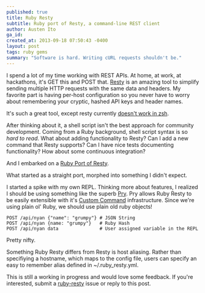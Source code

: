 ```yaml
---
published: true
title: Ruby Resty
subtitle: Ruby port of Resty, a command-line REST client
author: Austen Ito
ga_id: 
created_at: 2013-09-18 07:50:43 -0400
layout: post
tags: ruby gems
summary: "Software is hard. Writing cURL requests shouldn't be."
---
```


I spend a lot of my time working with REST APIs. At home, at work, at
hackathons, it's GET this and POST that. [Resty][1] is an amazing tool to
simplify sending multiple HTTP requests with the same data and headers. My
favorite part is having per-host configuration so you never have to worry about
remembering your cryptic, hashed API keys and header names.

It's such a great tool, except resty currently [doesn't work in zsh][3].

After thinking about it, a shell script isn't the best approach for community development. Coming from a
Ruby background, shell script syntax is so _hard to read_. What about adding functionality to Resty? 
Can I add a new command that Resty supports? Can I have nice tests documenting functionality? 
How about some continuous integration?

And I embarked on a [Ruby Port of Resty][7].

What started as a straight port, morphed into something I didn't expect.

I started a spike with my own REPL. Thinking more about features,
I realized I should be using something like the superb [Pry][4]. Pry allows Ruby Resty to be 
easily extensible with it's [Custom Command][5] infrastructure. Since we're using plain ol' Ruby,
we should use plain old ruby objects!

<pre><code class="language-ruby">POST /api/nyan {"name": "grumpy"} # JSON String
POST /api/nyan {name: "grumpy"}   # Ruby Hash
POST /api/nyan data               # User assigned variable in the REPL
</code></pre>

Pretty nifty.

Something Ruby Resty differs from Resty is host aliasing. Rather than specifiying a hostname, 
which maps to the config file, users can specify an easy to remember alias defined in ~/.ruby_resty.yml.

This is still a working in progress and would love some feedback. If you're interested,
submit a [ruby-resty][7] issue or reply to this post.

[1]: https://github.com/micha/resty
[2]: http://bit.ly/19X1fE2
[3]: https://github.com/micha/resty/issues/38
[4]: https://github.com/pry/pry
[5]: https://github.com/pry/pry/wiki/Custom-commands
[6]: https://twitter.com/tpitale
[7]: https://github.com/austenito/ruby-resty
[8]: https://github.com/dkaufman
